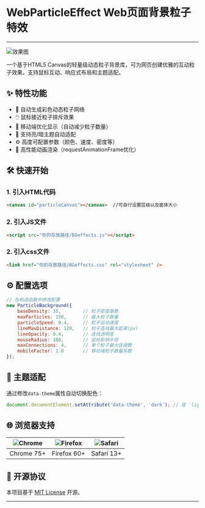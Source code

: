 # WebParticleEffect Web页面背景粒子特效

-----

![效果图](https://github.com/user-attachments/assets/36d47273-086e-4505-83b1-2ddc533a83dc)

一个基于HTML5 Canvas的轻量级动态粒子背景库，可为网页创建优雅的互动粒子效果。支持鼠标互动、响应式布局和主题适配。

## ✨ 特性功能
- 🌌 自动生成彩色动态粒子网络
- 🖱️ 鼠标接近粒子排斥效果
- 📱 移动端优化显示（自动减少粒子数量）
- 🎨 支持亮/暗主题自动适配
- ⚙️ 高度可配置参数（颜色、速度、密度等）
- 🚀 高性能动画渲染（requestAnimationFrame优化）

## 🛠️ 快速开始

### 1. 引入HTML代码
```html
<canvas id="particleCanvas"></canvas>  //可自行设置层级以及窗体大小
```

### 2. 引入JS文件
```html
<script src="你的存放路径/BGeffects.js"></script>
```

### 2. 引入css文件
```html
<link href="你的存放路径/BGeffects.css" rel="stylesheet" />
```

## ⚙️ 配置选项
```javascript
// 在构造函数中修改配置
new ParticleBackground({
    baseDensity: 35,        // 粒子密度基数
    maxParticles: 150,      // 最大粒子数量
    particleSpeed: 0.4,     // 粒子运动速度
    lineMaxDistance: 120,   // 粒子连线最大距离(px)
    lineOpacity: 0.4,       // 连线透明度
    mouseRadius: 180,       // 鼠标影响半径
    maxConnections: 4,      // 单个粒子最大连接数
    mobileFactor: 1.8       // 移动端粒子数量系数
});
```

## 🎨 主题适配
通过修改`data-theme`属性自动切换配色：
```javascript
document.documentElement.setAttribute('data-theme', 'dark'); // 或 'light'
```

## 🌐 浏览器支持
| ![Chrome](https://img.icons8.com/color/48/chrome--v1.png) | ![Firefox](https://img.icons8.com/color/48/firefox.png) | ![Safari](https://img.icons8.com/color/48/safari.png) |
|-----------------------------------------------------------|--------------------------------------------------------|-------------------------------------------------------|
| Chrome 75+                                                | Firefox 60+                                            | Safari 13+                                           |

## 📜 开源协议
本项目基于 [MIT License](LICENSE) 开源。

---
